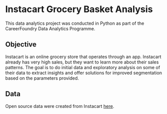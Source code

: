 # Instacart Grocery Basket Analysis

This data analytics project was conducted in Python as part of the CareerFoundry Data Analytics Programme.
## Objective
Instacart is an online grocery store that operates through an app. Instacart already has very high sales, but they want to learn more about their sales patterns.
The goal is to do initial data and exploratory analysis on some of their data to extract insights and offer solutions for improved segmentation based on the parameters provided.
## Data
Open source data were created from Instacart [here]([url](https://www.instacart.com/datasets/grocery-shopping-2017)https://www.instacart.com/datasets/grocery-shopping-2017).

